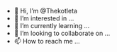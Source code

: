 - 👋 Hi, I’m @Thekotleta
- 👀 I’m interested in ...
- 🌱 I’m currently learning ...
- 💞️ I’m looking to collaborate on ...
- 📫 How to reach me ...

<!---
Thekotleta/Thekotleta is a ✨ special ✨ repository because its `README.md` (this file) appears on your GitHub profile.
You can click the Preview link to take a look at your changes.
--->
